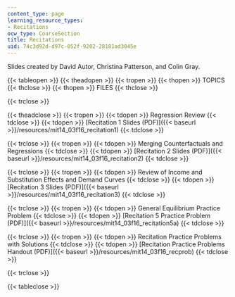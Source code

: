```yaml
---
content_type: page
learning_resource_types:
- Recitations
ocw_type: CourseSection
title: Recitations
uid: 74c3d92d-d97c-052f-9202-28181ad3045e
---
```


Slides created by David Autor, Christina Patterson, and Colin Gray.

{{< tableopen >}}
{{< theadopen >}}
{{< tropen >}}
{{< thopen >}}
TOPICS
{{< thclose >}}
{{< thopen >}}
FILES
{{< thclose >}}

{{< trclose >}}

{{< theadclose >}}
{{< tropen >}}
{{< tdopen >}}
Regression Review
{{< tdclose >}}
{{< tdopen >}}
[Recitation 1 Slides (PDF)]({{< baseurl >}}/resources/mit14_03f16_recitation1)
{{< tdclose >}}

{{< trclose >}}
{{< tropen >}}
{{< tdopen >}}
Merging Counterfactuals and Regressions
{{< tdclose >}}
{{< tdopen >}}
[Recitation 2 Slides (PDF)]({{< baseurl >}}/resources/mit14_03f16_recitation2)
{{< tdclose >}}

{{< trclose >}}
{{< tropen >}}
{{< tdopen >}}
Review of Income and Substitution Effects and Demand Curves
{{< tdclose >}}
{{< tdopen >}}
[Recitation 3 Slides (PDF)]({{< baseurl >}}/resources/mit14_03f16_recitation3)
{{< tdclose >}}

{{< trclose >}}
{{< tropen >}}
{{< tdopen >}}
General Equilibrium Practice Problem
{{< tdclose >}}
{{< tdopen >}}
[Recitation 5 Practice Problem (PDF)]({{< baseurl >}}/resources/mit14_03f16_recitation5a)
{{< tdclose >}}

{{< trclose >}}
{{< tropen >}}
{{< tdopen >}}
Recitation Practice Problems with Solutions
{{< tdclose >}}
{{< tdopen >}}
[Recitation Practice Problems Handout (PDF)]({{< baseurl >}}/resources/mit14_03f16_recprob)
{{< tdclose >}}

{{< trclose >}}

{{< tableclose >}}